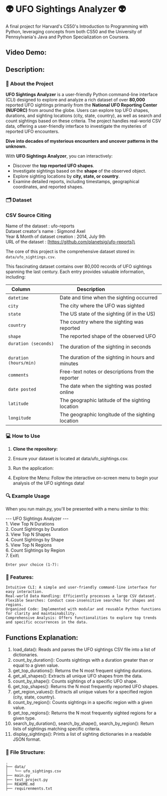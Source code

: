# 👽 UFO Sightings Analyzer 👽
A final project for Harvard's CS50's Introduction to Programming with Python, leveraging concepts from both CS50 and the University of Pennsylvania's Java and Python Specialization on Coursera.

## Video Demo:

## Description:

### 📁 About the Project

**UFO Sightings Analyzer** is a user-friendly Python command-line interface (CLI) designed to explore and analyze a rich dataset of over **80,000** reported UFO sightings primarily from the **National UFO Reporting Center (NUFORC)** from around the globe. Users can explore top UFO shapes, durations, and sighting locations (city, state, country), as well as search and count sightings based on these criteria. The project handles real-world CSV data, offering a user-friendly interface to investigate the mysteries of reported UFO encounters.


**Dive into decades of mysterious encounters and uncover patterns in the unknown.**

With **UFO Sightings Analyzer**, you can interactively:

- Discover the **top reported UFO shapes**.
- Investigate sightings based on the **shape** of the observed object.
- Explore sighting locations by **city, state, or country**.
- Examine detailed reports, including timestamps, geographical coordinates, and reported shapes.

### 🗂️ Dataset
### CSV Source Citing
Name of the dataset : ufo-reports \
Dataset creator's name : Sigmond Axel \
Year & Month of dataset creation : 2014, July 9th\
URL of the dataset : [https://github.com/planetsig/ufo-reports]\

The core of this project is the comprehensive dataset stored in: `data/ufo_sightings.csv`.

This fascinating dataset contains over 80,000 records of UFO sightings spanning the last century. Each entry provides valuable information, including:

| Column                 | Description                                       |
|------------------------|---------------------------------------------------|
| `datetime`             | Date and time when the sighting occurred          |
| `city`                 | The city where the UFO was sighted                |
| `state`                | The US state of the sighting (if in the US)       |
| `country`              | The country where the sighting was reported       |
| `shape`                | The reported shape of the observed UFO            |
| `duration (seconds)`   | The duration of the sighting in seconds           |
| `duration (hours/min)` | The duration of the sighting in hours and minutes |
| `comments`             | Free-text notes or descriptions from the reporter |
| `date posted`          | The date when the sighting was posted online      |
| `latitude`             | The geographic latitude of the sighting location  |
| `longitude`            | The geographic longitude of the sighting location |

### 💻 How to Use
1. **Clone the repository:**
   
2. Ensure your dataset is located at data/ufo_sightings.csv.

3. Run the application:
    

4. Explore the Menu: Follow the interactive on-screen menu to begin your analysis of the UFO sightings data!

### 🔍 Example Usage

When you run main.py, you'll be presented with a menu similar to this:

   \--- UFO Sightings Analyzer ---\
    1. View Top N Durations\
    2. Count Sightings by Duration\
    3. View Top N Shapes\
    4. Count Sightings by Shape\
    5. View Top N Regions\
    6. Count Sightings by Region\
    7. Exit\

    Enter your choice (1-7):

### 📌 Features:
    Intuitive CLI: A simple and user-friendly command-line interface for easy interaction.
    Real-world Data Handling: Efficiently processes a large CSV dataset.
    Flexible Searches: Conduct case-insensitive searches for shapes and regions.
    Organized Code: Implemented with modular and reusable Python functions for clarity and maintainability.
    Comprehensive Analysis: Offers functionalities to explore top trends and specific occurrences in the data.

## Functions Explanation:

1. load_data(): Reads and parses the UFO sightings CSV file into a list of dictionaries.
2. count_by_duration(): Counts sightings with a duration greater than or equal to a given value.
3. get_top_durations(): Returns the N most frequent sighting durations.
4. get_all_shapes(): Extracts all unique UFO shapes from the data.
5. count_by_shape(): Counts sightings of a specific UFO shape.
6. get_top_shapes(): Returns the N most frequently reported UFO shapes.
7. get_region_values(): Extracts all unique values for a specified region (city, state, country).
8. count_by_region(): Counts sightings in a specific region with a given value.
9. get_top_regions(): Returns the N most frequently sighted regions for a given type.
10. search_by_duration(), search_by_shape(), search_by_region(): Return lists of sightings matching specific criteria.
11. display_sightings(): Prints a list of sighting dictionaries in a readable JSON format.

### 📁 File Structure:
    .
    ├── data/
    │   └── ufo_sightings.csv
    ├── main.py
    ├── test_project.py
    ├── README.md
    ├── requirenments.txt
